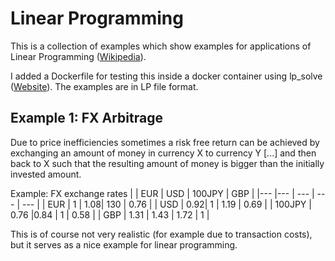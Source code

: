 # Linear Programming

This is a collection of examples which show examples for applications of Linear Programming ([Wikipedia](https://en.wikipedia.org/wiki/Linear_programming)).

I added a Dockerfile for testing this inside a docker container using lp_solve ([Website](http://lpsolve.sourceforge.net)). The examples are in LP file format.

## Example 1: FX Arbitrage

Due to price inefficiencies sometimes a risk free return can be achieved by exchanging an amount of money in currency X to currency Y [...] and then back to X such that the resulting amount of money is bigger than the initially invested amount.

Example: FX exchange rates
|     | EUR | USD | 100JPY | GBP  |
|---  |---  | --- | --- | ---  | 
| EUR | 1   | 1.08| 130 | 0.76 | 
| USD | 0.92|  1  | 1.19 | 0.69 |
| 100JPY | 0.76 |0.84 |  1 | 0.58 |
| GBP | 1.31 | 1.43 | 1.72 | 1 |

This is of course not very realistic (for example due to transaction costs), but it serves as a nice example for linear programming.

